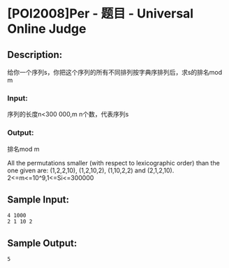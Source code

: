 # [POI2008]Per - 题目 - Universal Online Judge

## Description: 

给你一个序列s，你把这个序列的所有不同排列按字典序排列后，求s的排名mod m

### Input: 

序列的长度n<300 000,m n个数，代表序列s

### Output: 

排名mod m

All the permutations smaller (with respect to lexicographic order) than the one given are: (1,2,2,10), (1,2,10,2), (1,10,2,2) and (2,1,2,10). 2<=m<=10^9,1<=Si<=300000


## Sample Input: 
```
4 1000
2 1 10 2
```

## Sample Output: 
```
5
```
